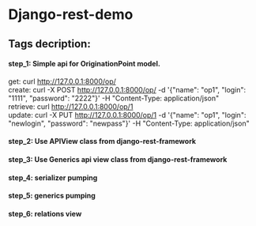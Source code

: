 Django-rest-demo
================

Tags decription:
---------------

#### step_1: Simple api for OriginationPoint model.



get: curl http://127.0.0.1:8000/op/ <br>
create: curl -X POST http://127.0.0.1:8000/op/ -d '{"name": "op1", "login": "1111", "password": "2222"}' -H "Content-Type: application/json" <br>
retrieve: curl http://127.0.0.1:8000/op/1 <br>
update: curl -X PUT http://127.0.0.1:8000/op/1 -d '{"name": "op1", "login": "newlogin", "password": "newpass"}' -H "Content-Type: application/json" <br>


#### step_2: Use APIView class from django-rest-framework


#### step_3: Use Generics api view class from django-rest-framework

#### step_4: serializer pumping

#### step_5: generics pumping

#### step_6: relations view